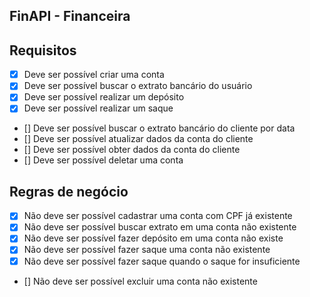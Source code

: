 ## FinAPI - Financeira 

## Requisitos

- [x] Deve ser possível criar uma conta
- [x] Deve ser possível buscar o extrato bancário do usuário
- [x] Deve ser possível realizar um depósito
- [x] Deve ser possível realizar um saque
- [] Deve ser possível buscar o extrato bancário do cliente por data
- [] Deve ser possível atualizar dados da conta do cliente
- [] Deve ser possível obter dados da conta do cliente
- [] Deve ser possível deletar uma conta

## Regras de negócio

- [x] Não deve ser possível cadastrar uma conta com CPF já existente
- [x] Não deve ser possível buscar extrato em uma conta não existente
- [x] Não deve ser possível fazer depósito em uma conta não existe
- [x] Não deve ser possível fazer saque uma conta não existente
- [x] Não deve ser possível fazer saque quando o saque for insuficiente
- [] Não deve ser possível excluir uma conta não existente








